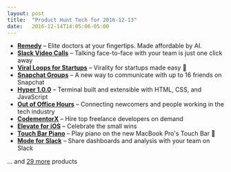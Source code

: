 ```yaml
---
layout: post
title:  "Product Hunt Tech for 2016-12-13"
date:   2016-12-14T14:05:06-05:00
---
```


* **[Remedy](https://www.producthunt.com/posts/remedy-2?utm_campaign=producthunt-api&utm_medium=api&utm_source=Application%3A+Daily+Digest+RSS+%28ID%3A+3202%29)** – Elite doctors at your fingertips. Made affordable by AI.
* **[Slack Video Calls](https://www.producthunt.com/posts/slack-video-calls?utm_campaign=producthunt-api&utm_medium=api&utm_source=Application%3A+Daily+Digest+RSS+%28ID%3A+3202%29)** – Talking face-to-face with your team is just one click away
* **[Viral Loops for Startups](https://www.producthunt.com/posts/viral-loops-for-startups?utm_campaign=producthunt-api&utm_medium=api&utm_source=Application%3A+Daily+Digest+RSS+%28ID%3A+3202%29)** – Virality for startups made easy 💪
* **[Snapchat Groups](https://www.producthunt.com/posts/snapchat-groups?utm_campaign=producthunt-api&utm_medium=api&utm_source=Application%3A+Daily+Digest+RSS+%28ID%3A+3202%29)** – A new way to communicate with up to 16 friends on Snapchat
* **[Hyper 1.0.0](https://www.producthunt.com/posts/hyper-1-0-0?utm_campaign=producthunt-api&utm_medium=api&utm_source=Application%3A+Daily+Digest+RSS+%28ID%3A+3202%29)** – Terminal built and extensible with HTML, CSS, and JavaScript
* **[Out of Office Hours](https://www.producthunt.com/posts/out-of-office-hours?utm_campaign=producthunt-api&utm_medium=api&utm_source=Application%3A+Daily+Digest+RSS+%28ID%3A+3202%29)** – Connecting newcomers and people working in the tech industry
* **[CodementorX](https://www.producthunt.com/posts/codementorx?utm_campaign=producthunt-api&utm_medium=api&utm_source=Application%3A+Daily+Digest+RSS+%28ID%3A+3202%29)** – Hire top freelance developers on demand
* **[Elevate for iOS](https://www.producthunt.com/posts/elevate-for-ios?utm_campaign=producthunt-api&utm_medium=api&utm_source=Application%3A+Daily+Digest+RSS+%28ID%3A+3202%29)** – Celebrate the small wins
* **[Touch Bar Piano](https://www.producthunt.com/posts/touch-bar-piano?utm_campaign=producthunt-api&utm_medium=api&utm_source=Application%3A+Daily+Digest+RSS+%28ID%3A+3202%29)** – Play piano on the new MacBook Pro's Touch Bar 🎹
* **[Mode for Slack](https://www.producthunt.com/posts/mode-for-slack?utm_campaign=producthunt-api&utm_medium=api&utm_source=Application%3A+Daily+Digest+RSS+%28ID%3A+3202%29)** – Share dashboards and analysis with your team on Slack

… and [29 more](https://www.producthunt.com/tech) products